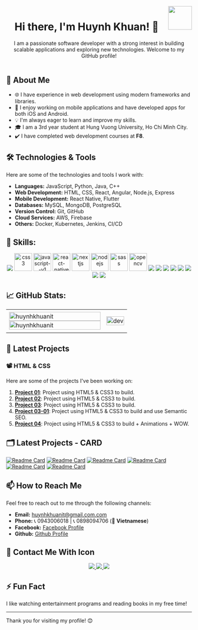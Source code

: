 <img align="right" width="64" src="https://github.com/huynhkhuanit.png" />

<h1 align="center">Hi there, I'm Huynh Khuan! 👋</h2>
<p align="center">
  <p align="center">I am a passionate software developer with a strong interest in building scalable applications and exploring new technologies. Welcome to my GitHub profile!</p>
</p>

<img src="https://media4.giphy.com/media/v1.Y2lkPTc5MGI3NjExMWllbmRocDE1dTY2djhkY3pxcnJtYzljcGtnODNpN3AzdG16Y2xzMSZlcD12MV9pbnRlcm5hbF9naWZfYnlfaWQmY3Q9Zw/emySgWo0iBKWqni1wR/giphy.gif" alt="Loading" width="100%" height="2" />

## 🚀 About Me

- 🌐 I have experience in web development using modern frameworks and libraries.
- 📱 I enjoy working on mobile applications and have developed apps for both iOS and Android.
- 💡 I'm always eager to learn and improve my skills.
- 🎓 I am a 3rd year student at Hung Vuong University, Ho Chi Minh City.
- ✔️ I have completed web development courses at **F8**.

## 🛠️ Technologies & Tools

Here are some of the technologies and tools I work with:

- **Languages:** JavaScript, Python, Java, C++
- **Web Development:** HTML, CSS, React, Angular, Node.js, Express
- **Mobile Development:** React Native, Flutter
- **Databases:** MySQL, MongoDB, PostgreSQL
- **Version Control:** Git, GitHub
- **Cloud Services:** AWS, Firebase
- **Others:** Docker, Kubernetes, Jenkins, CI/CD

## 🏫 Skills:
<p align="center">
  <img src="https://img.icons8.com/pulsar-gradient/48/html-5.png"/>
  <img width="48" height="48" src="https://img.icons8.com/fluency/48/css3.png" alt="css3"/>
  <img width="48" height="48" src="https://img.icons8.com/color/48/javascript--v1.png" alt="javascript--v1"/>
  <img width="48" height="48" src="https://img.icons8.com/nolan/64/react-native.png" alt="react-native"/>
  <img width="48" height="48" src="https://img.icons8.com/nolan/64/nextjs.png" alt="nextjs"/>
  <img width="48" height="48" src="https://img.icons8.com/color/48/nodejs.png" alt="nodejs"/>
  <img width="48" height="48" src="https://img.icons8.com/color/48/sass.png" alt="sass"/>
  <img src="https://www.vectorlogo.zone/logos/opencv/opencv-icon.svg" alt="opencv" width="48" height="48"/> 
  <img src="https://img.icons8.com/color/48/000000/microsoft-sql-server.png"/>
  <img src="https://img.icons8.com/color/48/000000/mysql-logo.png"/>
  <img src="https://img.icons8.com/color/48/000000/mongodb.png"/>
  <img src="https://img.icons8.com/fluent/48/000000/matlab.png"/>
  <img src="https://img.icons8.com/color/48/000000/git.png"/>
  <img src="https://img.icons8.com/color/48/000000/github-2.png"/>
  <img src="https://img.icons8.com/color/48/000000/visual-studio-code-2019.png"/>
  <img src="https://img.icons8.com/color/48/null/visual-studio--v2.png"/>

</p>

## 📈 GitHub Stats:
<table style="width:100%;">
  <tr>
    <td>
      <img src="https://github-readme-stats.vercel.app/api/top-langs/?username=huynhkhuanit&bg_color=FFFFFF00&text_color=179fa3&layout=compact&hide=CSS&langs_count=10&custom_title=Top%20ngôn%20ngữ%20được%20dùng" alt="huynhkhuanit" width="100%"/>
      <img src="https://github-readme-stats.vercel.app/api?username=huynhkhuanit&bg_color=FFFFFF00&text_color=179fa3&show_icons=true&count_private=true&include_all_commits=true&custom_title=Hoạt%20động%20trên%20Github" alt="huynhkhuanit" width="100%"/>
    </td>
    <td>
      <p align="center"> 
        <img src="https://cdn.dribbble.com/users/1059583/screenshots/4171367/coding-freak.gif" alt="dev" width="100%"/>
      </p>
    </td>
  </tr>
</table>

## 🌱 Latest Projects

### 📽️ HTML & CSS

Here are some of the projects I've been working on:

1. **[Project 01](https://huynhkhuanit.github.io/f8-htmlcss-project-01/)**: Project using HTML5 & CSS3 to build.
2. **[Project 02](https://huynhkhuanit.github.io/f8-htmlcss-project-02/)**: Project using HTML5 & CSS3 to build.
3. **[Project 03](https://huynhkhuanit.github.io/f8-htmlcss-project-03/)**: Project using HTML5 & CSS3 to build.
4. **[Project 03-01](https://huynhkhuanit.github.io/f8-htmlcss-project-03-01/)**: Project using HTML5 & CSS3 to build and use Semantic SEO.
5. **[Project 04](https://huynhkhuanit.github.io/f8-htmlcss-project-04/)**: Project using HTML5 & CSS3 to build + Animations + WOW.

## 🗂️ Latest Projects - CARD
[![Readme Card](https://github-readme-stats.vercel.app/api/pin/?username=huynhkhuanit&repo=f8-htmlcss-project-01&theme=radical)](https://github.com/huynhkhuanit/f8-htmlcss-project-01)
[![Readme Card](https://github-readme-stats.vercel.app/api/pin/?username=huynhkhuanit&repo=f8-htmlcss-project-02&theme=tokyonight)](https://github.com/huynhkhuanit/f8-htmlcss-project-02)
[![Readme Card](https://github-readme-stats.vercel.app/api/pin/?username=huynhkhuanit&repo=f8-htmlcss-project-03&theme=merko)](https://github.com/huynhkhuanit/f8-htmlcss-project-03)
[![Readme Card](https://github-readme-stats.vercel.app/api/pin/?username=huynhkhuanit&repo=f8-htmlcss-project-03-01&theme=gruvbox)](https://github.com/huynhkhuanit/f8-htmlcss-project-03-01)
[![Readme Card](https://github-readme-stats.vercel.app/api/pin/?username=huynhkhuanit&repo=f8-htmlcss-project-04&theme=onedark)](https://github.com/huynhkhuanit/f8-htmlcss-project-04)
[![Readme Card](https://github-readme-stats.vercel.app/api/pin/?username=huynhkhuanit&repo=simple-git-project&theme=dracula)](https://github.com/huynhkhuanit/simple-git-project)

## 📫 How to Reach Me

Feel free to reach out to me through the following channels:

- **Email:** [huynhkhuanit@gmail.com.com](mailto:huynhkhuanit@gmail.com)
- **Phone:** 📞 0943006018 | 📞 0898094706 (📂 **Vietnamese**)
- **Facebook:** [Facebook Profile](https://www.facebook.com/huynhkhuanit/)
- **Github:** [Github Profile](https://github.com/huynhkhuanit)


## 📶 Contact Me With Icon 
<p align="center">
  <a href="https://www.facebook.com/huynhkhuanit/" alt="Facebook">
    <img src="https://img.icons8.com/fluent/48/000000/facebook-new.png" target="_blank" />
  </a> 
  <a href="https://github.com/huynhkhuanit" alt="Github">
    <img src="https://img.icons8.com/fluent/48/000000/github.png"/>
  </a> 
  <a href="mailto:huynhkhuanit@gmail.com" alt="Email">
    <img src="https://img.icons8.com/fluent/48/000000/mailing.png"/>
  </a>
</p>


## ⚡ Fun Fact

I like watching entertainment programs and reading books in my free time!

---

Thank you for visiting my profile! 😊
